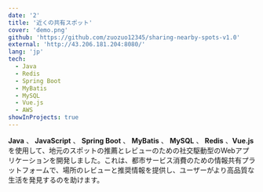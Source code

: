 ```yaml
---
date: '2'
title: '近くの共有スポット'
cover: 'demo.png'
github: 'https://github.com/zuozuo12345/sharing-nearby-spots-v1.0'
external: 'http://43.206.181.204:8080/'
lang: 'jp'
tech:
  - Java
  - Redis
  - Spring Boot
  - MyBatis
  - MySQL
  - Vue.js
  - AWS
showInProjects: true
---
```

**Java** 、 **JavaScript** 、 **Spring Boot** 、 **MyBatis** 、 **MySQL** 、 **Redis** 、**Vue.js**を使用して、地元のスポットの推薦とレビューのための社交駆動型のWebアプリケーションを開発しました。これは、都市サービス消費のための情報共有プラットフォームで、場所のレビューと推奨情報を提供し、ユーザーがより高品質な生活を発見するのを助けます。

